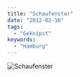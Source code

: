 ```yaml
---
title: "Schaufenster"
date: "2012-02-16"
tags:
  - "Geknipst"
keywords:
  - "Hamburg"
---
```


![Schaufenster](/img/codecandies/20120216-133340.jpg)
